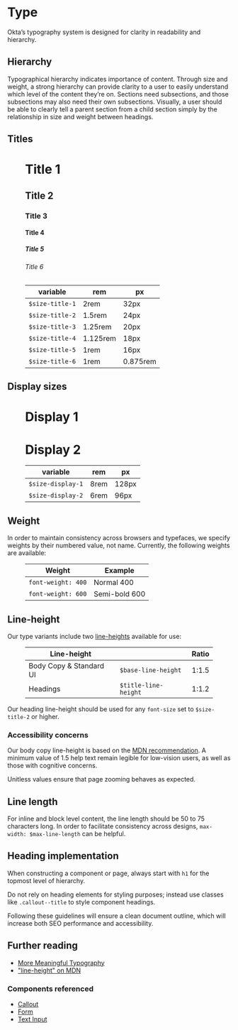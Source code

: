 # Type

Okta’s typography system is designed for clarity in readability and hierarchy.

## Hierarchy

Typographical hierarchy indicates importance of content. Through size and weight, a strong hierarchy can provide clarity to a user to easily understand which level of the content they’re on. Sections need subsections, and those subsections may also need their own subsections. Visually, a user should be able to clearly tell a parent section from a child section simply by the relationship in size and weight between headings.

## Titles

<figure class="nimatron--example">
  <div class="nimatron--rendered">
    <h1 class="type-sample--example">Title 1</h1>
    <h2 class="type-sample--example">Title 2</h2>
    <h3 class="type-sample--example">Title 3</h3>
    <h4 class="type-sample--example">Title 4</h4>
    <h5 class="type-sample--example">Title 5</h5>
    <h6 class="type-sample--example">Title 6</h6>
  </div>
</figure>

<figure class="ods-table--figure">
  <table class="ods-table type-sample--table">
    <thead>
      <tr>
        <th scope="column">
          variable
        </th>
        <th scope="column">
          rem
        </th>
        <th scope="column">
          px
        </th>
      </tr>
    </thead>
    <tbody>
      <tr class="type-sample">
        <td class="type-sample--token"><code>$size-title-1</code></td>
        <td class="type-sample--rem">2rem</td>
        <td class="type-sample--px">32px</td>
      </tr>
      <tr class="type-sample">
        <td class="type-sample--token"><code>$size-title-2</code></td>
        <td class="type-sample--rem">1.5rem</td>
        <td class="type-sample--px">24px</td>
      </tr>
      <tr class="type-sample">
        <td class="type-sample--token"><code>$size-title-3</code></td>
        <td class="type-sample--rem">1.25rem</td>
        <td class="type-sample--px">20px</td>
      </tr>
      <tr class="type-sample">
        <td class="type-sample--token"><code>$size-title-4</code></td>
        <td class="type-sample--rem">1.125rem</td>
        <td class="type-sample--px">18px</td>
      </tr>
      <tr class="type-sample">
        <td class="type-sample--token"><code>$size-title-5</code></td>
        <td class="type-sample--rem">1rem</td>
        <td class="type-sample--px">16px</td>
      </tr>
      <tr class="type-sample">
        <td class="type-sample--token"><code>$size-title-6</code></td>
        <td class="type-sample--rem">1rem</td>
        <td class="type-sample--px">0.875rem</td>
      </tr>
    </tbody>
  </table>
</figure>

## Display sizes
<figure class="nimatron--example">
  <div class="nimatron--rendered">
    <h1 class="type-sample--example type-sample--example-size-display-1">Display 1</h1>
    <h1 class="type-sample--example type-sample--example-size-display-2">Display 2</h1>
  </div>
</figure>


<figure class="ods-table--figure">
  <table class="ods-table type-sample--table">
    <thead>
      <tr>
        <th scope="column">
          variable
        </th>
        <th scope="column">
          rem
        </th>
        <th scope="column">
          px
        </th>
      </tr>
    </thead>
    <tbody>
      <tr class="type-sample">
        <td class="type-sample--token"><code>$size-display-1</code></td>
        <td class="type-sample--rem">8rem</td>
        <td class="type-sample--px">128px</td>
      </tr>
      <tr class="type-sample">
        <td class="type-sample--token"><code>$size-display-2</code></td>
        <td class="type-sample--rem">6rem</td>
        <td class="type-sample--px">96px</td>
      </tr>
    </tbody>
  </table>
</figure>

## Weight

In order to maintain consistency across browsers and typefaces, we specify weights by their numbered value, not name. Currently, the following weights are available:

<figure class="ods-table--figure">
  <table class="ods-table">
    <thead>
      <tr>
        <th scope="column">
          Weight
        </th>
        <th scope="column">
          Example
        </th>
      </tr>
    </thead>
    <tbody>
      <tr>
        <td>
          <code>font-weight: 400</code>
        </td>
        <td class="type-sample--400">
          Normal 400
        </td>
      </tr>
      <tr>
        <td>
          <code>font-weight: 600</code>
        </td>
        <td class="type-sample--600">
          Semi-bold 600
        </td>
      </tr>
    </tbody>
  </table>
</figure>

## Line-height

Our type variants include two <a href="https://developer.mozilla.org/en-US/docs/Web/CSS/line-height">line-heights</a> available for use:

<figure class="ods-table--figure">
  <table class="ods-table">
    <thead>
      <tr>
        <th scope="column">
          Line-height
        </th>
        <th scope="column"
          Variable
        </th>
        <th scope="column">
          Ratio
        </th>
      </tr>
    </thead>
    <tbody>
      <tr>
        <td>
          Body Copy &amp; Standard UI
        </td>
        <td>
          <code>$base-line-height</code>
        </td>
        <td>
          1:1.5
        </td>
      </tr>
      <tr>
        <td>
          Headings
        </td>
        <td>
          <code>$title-line-height</code>
        </td>
        <td>
          1:1.2
        </td>
      </tr>
    </tbody>
  </table>
</figure>

Our heading line-height should be used for any `font-size` set to `$size-title-2` or higher.

### Accessibility concerns

Our body copy line-height is based on the <a href="https://developer.mozilla.org/en-US/docs/Web/CSS/line-height#Accessibility_concerns">MDN recommendation</a>. A minimum value of 1.5 help text remain legible for low-vision users, as well as those with cognitive concerns.

Unitless values ensure that page zooming behaves as expected.

## Line length

For inline and block level content, the line length should be 50 to 75 characters long. In order to facilitate consistency across designs, `max-width: $max-line-length` can be helpful.

## Heading implementation

When constructing a component or page, always start with <code>h1</code> for the topmost level of hierarchy.

Do not rely on heading elements for styling purposes; instead use classes like <code>.callout--title</code> to style component headings.

Following these guidelines will ensure a clean document outline, which will increase both SEO performance and accessibility.

## Further reading

<ul>
  <li>
    <a href="https://alistapart.com/article/more-meaningful-typography">More Meaningful Typography</a>
  </li>
  <li>
    <a href="https://developer.mozilla.org/en-US/docs/Web/CSS/line-height">"line-height" on MDN</a>
  </li>
</ul>

### Components referenced

<ul>
  <li>
    <a href="/components/callout.html">Callout</a>
  </li>
  <li>
    <a href="/components/forms.html">Form</a>
  </li>
  <li>
    <a href="/components/text-input.html">Text Input</a>
  </li>
</ul>
